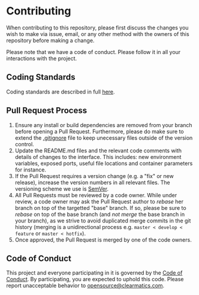 # Contributing

When contributing to this repository, please first discuss the changes you wish to make via issue,
email, or any other method with the owners of this repository before making a change.

Please note that we have a code of conduct. Please follow it in all your interactions with the project.

## Coding Standards

Coding standards are described in full [here](CODING_STANDARDS.md).

## Pull Request Process

1. Ensure any install or build dependencies are removed from your branch before opening a Pull Request.
   Furthermore, please do make sure to extend the [.gitignore](./.gitignore) file to keep unecessary files
   outside of the version control.
2. Update the README.md files and the relevant code comments with details of changes to the interface.
   This includes: new environment variables, exposed ports, useful file locations and container parameters for instance.
3. If the Pull Request requires a version change (e.g. a "fix" or new release), increase the version numbers in all relevant files.
   The versioning scheme we use is [SemVer][semver].
4. All Pull Requests must be reviewed by a code owner. While under review, a code owner may ask the Pull Request author to *rebase*
   her branch on top of the targetted "base" branch. If so, please be sure to *rebase* on top of the base branch (and *not merge*
   the base branch in your branch), as we strive to avoid duplicated merge commits in the git history (merging is a unidirectional
   process e.g. `master < develop < feature` or `master < hotfix`).
5. Once approved, the Pull Request is merged by one of the code owners.

## Code of Conduct

This project and everyone participating in it is governed by the [Code of Conduct][codeofconduct].
By participating, you are expected to uphold this code. Please report unacceptable behavior to [opensource@clearmatics.com][email].

[codeofconduct]: CODE_OF_CONDUCT.md
[semver]: http://semver.org/
[email]: mailto:opensource@clearmatics.com

